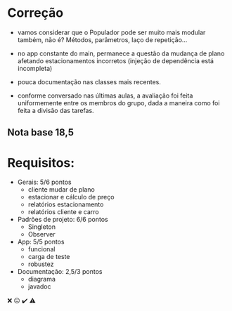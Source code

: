 # Correção

  - vamos considerar que o Populador pode ser muito mais modular também, não é? Métodos, parâmetros, laço de repetição...
  - no app constante do main, permanece a questão da mudança de plano afetando estacionamentos incorretos (injeção de dependência está incompleta) 
  - pouca documentação nas classes mais recentes.

  - conforme conversado nas últimas aulas, a avaliação foi feita uniformemente entre os membros do grupo, dada a maneira como foi feita a divisão das tarefas. 
  
## Nota base 18,5
  
# Requisitos:
  - Gerais: 5/6 pontos
    - cliente mudar de plano
    - estacionar e cálculo de preço
    - relatórios estacionamento
    - relatórios cliente e carro
  - Padrões de projeto: 6/6 pontos
    - Singleton
    - Observer
  - App: 5/5 pontos
    - funcional 
    - carga de teste
    - robustez
  - Documentação: 2,5/3 pontos
    - diagrama 
    - javadoc 


❌
😐
✔️
⚠️